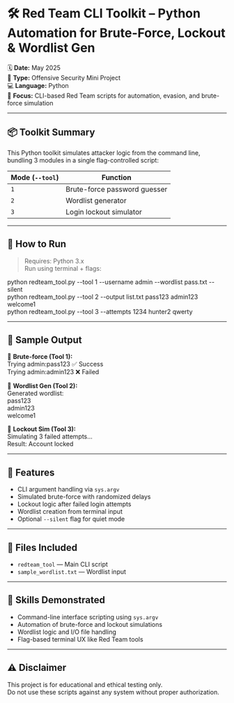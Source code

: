 # 🛠️ Red Team CLI Toolkit – Python Automation for Brute-Force, Lockout & Wordlist Gen

🗓️ **Date:** May 2025  
🧪 **Type:** Offensive Security Mini Project  
💻 **Language:** Python  
🎯 **Focus:** CLI-based Red Team scripts for automation, evasion, and brute-force simulation

---

## 📦 Toolkit Summary

This Python toolkit simulates attacker logic from the command line, bundling 3 modules in a single flag-controlled script:

| Mode (`--tool`)  | Function                         |
|------------------|----------------------------------|
| `1`              | Brute-force password guesser     |
| `2`              | Wordlist generator               |
| `3`              | Login lockout simulator          |

---

## 🚀 How to Run

> Requires: Python 3.x  
> Run using terminal + flags:

python redteam_tool.py --tool 1 --username admin --wordlist pass.txt --silent  
python redteam_tool.py --tool 2 --output list.txt pass123 admin123 welcome1  
python redteam_tool.py --tool 3 --attempts 1234 hunter2 qwerty


---

## 🧪 Sample Output

🔹 **Brute-force (Tool 1):**  
Trying admin:pass123 ✅ Success  
Trying admin:admin123 ❌ Failed  

🔹 **Wordlist Gen (Tool 2):**  
Generated wordlist:  
pass123  
admin123  
welcome1  

🔹 **Lockout Sim (Tool 3):**  
Simulating 3 failed attempts...  
Result: Account locked  

---

## 🧰 Features  
- CLI argument handling via `sys.argv`  
- Simulated brute-force with randomized delays  
- Lockout logic after failed login attempts  
- Wordlist creation from terminal input  
- Optional `--silent` flag for quiet mode  

---

## 📁 Files Included
- `redteam_tool` — Main CLI script  
- `sample_wordlist.txt` — Wordlist input

---

## 🧠 Skills Demonstrated  
- Command-line interface scripting using `sys.argv`  
- Automation of brute-force and lockout simulations  
- Wordlist logic and I/O file handling  
- Flag-based terminal UX like Red Team tools    

---

## ⚠️ Disclaimer  
This project is for educational and ethical testing only.  
Do not use these scripts against any system without proper authorization.
